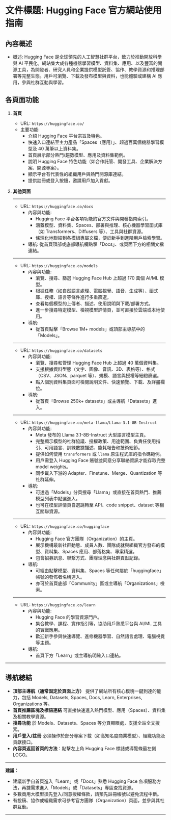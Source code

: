 # 文件標題: Hugging Face 官方網站使用指南

## 內容概述
- 概述: Hugging Face 是全球領先的人工智慧社群平台，致力於推動開放科學與 AI 平民化。網站集大成各種機器學習模型、資料集、應用、以及豐富的開源工具，為開發者、研究人員和企業提供模型託管、協作、教學資源和推理部署等完整生態。用戶可瀏覽、下載及發布模型與資料，也能體驗或建構 AI 應用，參與社群互動與學習。

## 各頁面功能
1. **首頁**
   - URL: `https://huggingface.co/`
   - 主要功能: 
     - 介紹 Hugging Face 平台宗旨及特色。
     - 快速入口連結至主力產品「Spaces（應用）」、超過百萬個機器學習模型及 40 萬筆以上資料集。
     - 首頁展示部分熱門/趨勢模型、應用及資料集範例。
     - 說明 Hugging Face 特色功能（如合作託管、開發工具、企業解決方案、開源專案）。
     - 顯示平台有代表性的組織用戶與熱門開源庫連結。
     - 提供註冊或登入按鈕，邀請用戶加入貢獻。
   
2. **其他頁面**

   ---
   
   - URL: `https://huggingface.co/docs`
     - 內容與功能:
       - Hugging Face 平台各項功能的官方文件與開發指南索引。
       - 涵蓋模型、資料集、Spaces、部署與推理、核心機器學習函式庫（如 Transformers、Diffusers 等）、工具與社群資源。
       - 條理化地聯結到各模組專屬文檔，便於新手到進階用戶檢索學習。
     - 導航: 從首頁頂部或底部導航欄點擊「Docs」、或頁面下方的相關文檔連結。

   ---

   - URL: `https://huggingface.co/models`
     - 內容與功能:
       - 瀏覽、搜尋、篩選 Hugging Face Hub 上超過 170 萬個 AI/ML 模型。
       - 根據任務（如自然語言處理、電腦視覺、語音、生成等）、函式庫、授權、語言等條件進行多重篩選。
       - 查看每個模型的上傳者、描述、使用說明與下載/部署方式。
       - 進一步搜尋特定模型、檢視模型詳情頁，並可直接於雲端或本地使用。
     - 導航: 
       - 從首頁點擊「Browse 1M+ models」或頂部主導航中的「Models」。

   ---

   - URL: `https://huggingface.co/datasets`
     - 內容與功能:
       - 瀏覽、搜尋和管理 Hugging Face Hub 上超過 40 萬個資料集。
       - 支援根據資料型態（文字、圖像、音訊、3D、表格等）、格式（CSV、JSON、parquet 等）、規模、語言與授權等細緻篩選。
       - 點入個別資料集頁面可檢閱說明文件、快速預覽、下載、及詳盡欄位。
     - 導航:
       - 從首頁「Browse 250k+ datasets」或主導航「Datasets」進入。

   ---

   - URL: `https://huggingface.co/meta-llama/Llama-3.1-8B-Instruct`
     - 內容與功能:
       - Meta 發布的 Llama 3.1-8B-Instruct 大型語言模型主頁。
       - 完整顯示模型的社群協議、授權政策、用途範圍、負責任使用指引、可用語言、訓練數據描述、能耗報告和技術細節。
       - 提供如何使用 `transformers` 或 `llama` 原生程式庫的指令碼範例。
       - 用戶需登入 Hugging Face 賬號並同意分享聯絡資訊才能存取完整 model weights。
       - 同步載入下游的 Adapter、Finetune、Merge、Quantization 等社群延伸。
     - 導航:
       - 可透過「Models」分頁搜尋「Llama」或直接在首頁熱門、推薦模型列表中點選進入。
       - 也可在模型詳情頁自選跳轉至 API、code snippet、dataset 等相互關聯資源。

   ---

   - URL: `https://huggingface.co/huggingface`
     - 內容與功能:
       - Hugging Face 官方團隊（Organization）的主頁。
       - 展示機構最新社群動態、成員人數、團隊成就與組織官方發布的模型、資料集、Spaces 應用、部落格集、專案精選。
       - 包含招募訊息、聯繫方式、團隊理念與社群貢獻記錄。
     - 導航:
       - 可經由點擊模型、資料集、Spaces 等任何屬於「huggingface」帳號的發佈者名稱連入。
       - 亦可於首頁底部「Community」區或主導航「Organizations」檢索。

   ---

   - URL: `https://huggingface.co/learn`
     - 內容與功能:
       - Hugging Face 的學習資源門戶。
       - 集合教學、課程、實作指引等，協助用戶熟悉平台與 AI/ML 工具的實戰應用。
       - 歡迎新手參與快速導覽、進修機器學習、自然語言處理、電腦視覺等主題。
     - 導航:
       - 首頁下方「Learn」或主導航明確入口連結。

---

## 導航總結

- **頂部主導航（通常固定於頁面上方）** 提供了網站所有核心模塊一鍵到達的能力，包括 Models, Datasets, Spaces, Docs, Learn, Enterprises, Organizations 等。
- **首頁推薦區塊及標語連結** 可直接快速進入熱門模型、應用（Spaces）、資料集及相關教學資源。
- **搜尋功能** 於 Models、Datasets、Spaces 等分頁顯眼處，支援全站全文搜索。
- **用戶登入/註冊** 必須操作於部分專案下載（如高知名度商業模型）、組織功能及貢獻接口。
- **內容頁返回首頁的方法**：點擊左上角 Hugging Face 標誌或導覽條最左側 LOGO。

---

**建議：**

- 建議新手自首頁進入「Learn」或「Docs」熟悉 Hugging Face 各項服務方法，再據需求進入「Models」或「Datasets」專區查找資源。
- 多數商用大模型須先登入/同意授權條款，請預先註冊帳號以避免流程中斷。
- 有投稿、協作或組織需求可參考官方團隊（Organization）頁面，並參與其社群互動。

---